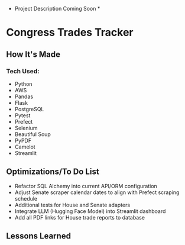 * Project Description Coming Soon *

<h1>Congress Trades Tracker</h1>

<h2>How It's Made</h2>

<h3>Tech Used:</h3>
    <ul>
        <li>Python</li>
        <li>AWS</li>
        <li>Pandas</li>
        <li>Flask</li>
        <li>PostgreSQL</li>
        <li>Pytest</li>
        <li>Prefect</li>
        <li>Selenium</li>
        <li>Beautiful Soup</li>
        <li>PyPDF</li>
        <li>Camelot</li>
        <li>Streamlit</li>
    </ul>

<h2>Optimizations/To Do List</h2>
    <ul>
        <li>Refactor SQL Alchemy into current API/ORM configuration</li>
        <li>Adjust Senate scraper calendar dates to align with Prefect scraping schedule</li>
        <li>Additional tests for House and Senate adapters</li>
        <li>Integrate LLM (Hugging Face Model) into Streamlit dashboard</li>
        <li>Add all PDF links for House trade reports to database</li>
    </ul>

<h2>Lessons Learned</h2>